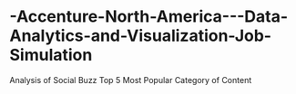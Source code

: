 # -Accenture-North-America---Data-Analytics-and-Visualization-Job-Simulation
Analysis of Social Buzz Top 5 Most Popular Category of Content
